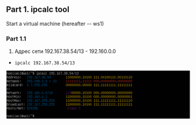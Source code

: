 ## Part 1. ipcalc tool

Start a virtual machine (hereafter -- ws1)

### Part 1.1

1. Адрес сети 192.167.38.54/13 - 192.160.0.0

- ``ipcalc 192.167.38.54/13``

![ipcalc 192.167.38.54/13](img/ipcalc.png)